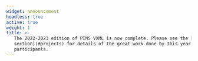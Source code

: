 ```yaml
---
widget: announcement
headless: true
active: true
weight: 1
title: >-
   The 2022-2023 edition of PIMS VXML is now complete. Please see the [projects
   section](#projects) for details of the great work done by this year's
   participants.
---
```


